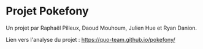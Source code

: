 # Projet Pokefony

Un projet par Raphaël Pilleux, Daoud Mouhoum, Julien Hue et Ryan Danion.

Lien vers l'analyse du projet : https://quo-team.github.io/pokefony/
